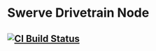 # Swerve Drivetrain Node
[![CI Build Status](https://github.com/frcteam195/swerve_drivetrain_node/actions/workflows/main.yml/badge.svg)](https://github.com/frcteam195/swerve_drivetrain_node/actions/workflows/main.yml)
---

